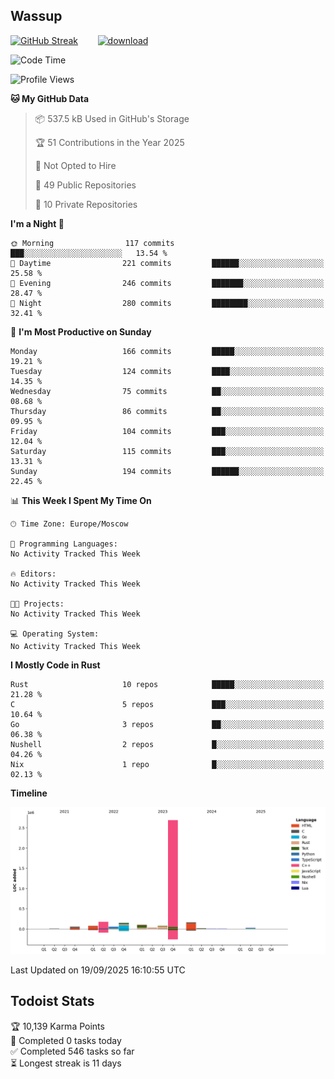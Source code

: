 ## Wassup

<!--
-->

[![GitHub Streak](http://github-readme-streak-stats.herokuapp.com?user=archeoss&theme=shades-of-purple&hide_border=true&date_format=j%20M%5B%20Y%5D)](https://git.io/streak-stats)&nbsp;&nbsp;&nbsp;&nbsp;&nbsp;&nbsp;&nbsp;&nbsp;[![download](https://user-images.githubusercontent.com/68448737/147796309-d8b65b1d-4dde-40d9-b03a-2b42aaa6cd43.jpeg)
](http://bmstu.ru/)

<!--START_SECTION:waka-->
![Code Time](http://img.shields.io/badge/Code%20Time-4%2C005%20hrs%2035%20mins-blue)

![Profile Views](http://img.shields.io/badge/Profile%20Views-0-blue)

**🐱 My GitHub Data** 

> 📦 537.5 kB Used in GitHub's Storage 
 > 
> 🏆 51 Contributions in the Year 2025
 > 
> 🚫 Not Opted to Hire
 > 
> 📜 49 Public Repositories 
 > 
> 🔑 10 Private Repositories 
 > 
**I'm a Night 🦉** 

```text
🌞 Morning                117 commits         ███░░░░░░░░░░░░░░░░░░░░░░   13.54 % 
🌆 Daytime                221 commits         ██████░░░░░░░░░░░░░░░░░░░   25.58 % 
🌃 Evening                246 commits         ███████░░░░░░░░░░░░░░░░░░   28.47 % 
🌙 Night                  280 commits         ████████░░░░░░░░░░░░░░░░░   32.41 % 
```
📅 **I'm Most Productive on Sunday** 

```text
Monday                   166 commits         █████░░░░░░░░░░░░░░░░░░░░   19.21 % 
Tuesday                  124 commits         ████░░░░░░░░░░░░░░░░░░░░░   14.35 % 
Wednesday                75 commits          ██░░░░░░░░░░░░░░░░░░░░░░░   08.68 % 
Thursday                 86 commits          ██░░░░░░░░░░░░░░░░░░░░░░░   09.95 % 
Friday                   104 commits         ███░░░░░░░░░░░░░░░░░░░░░░   12.04 % 
Saturday                 115 commits         ███░░░░░░░░░░░░░░░░░░░░░░   13.31 % 
Sunday                   194 commits         ██████░░░░░░░░░░░░░░░░░░░   22.45 % 
```


📊 **This Week I Spent My Time On** 

```text
🕑︎ Time Zone: Europe/Moscow

💬 Programming Languages: 
No Activity Tracked This Week

🔥 Editors: 
No Activity Tracked This Week

🐱‍💻 Projects: 
No Activity Tracked This Week

💻 Operating System: 
No Activity Tracked This Week
```

**I Mostly Code in Rust** 

```text
Rust                     10 repos            █████░░░░░░░░░░░░░░░░░░░░   21.28 % 
C                        5 repos             ███░░░░░░░░░░░░░░░░░░░░░░   10.64 % 
Go                       3 repos             ██░░░░░░░░░░░░░░░░░░░░░░░   06.38 % 
Nushell                  2 repos             █░░░░░░░░░░░░░░░░░░░░░░░░   04.26 % 
Nix                      1 repo              █░░░░░░░░░░░░░░░░░░░░░░░░   02.13 % 
```



**Timeline**

![Lines of Code chart](https://raw.githubusercontent.com/archeoss/archeoss/master/assets/bar_graph.png)


 Last Updated on 19/09/2025 16:10:55 UTC
<!--END_SECTION:waka-->

## Todoist Stats

<!-- TODO-IST:START -->
🏆  10,139 Karma Points           
🌸  Completed 0 tasks today           
✅  Completed 546 tasks so far           
⏳  Longest streak is 11 days
<!-- TODO-IST:END -->
